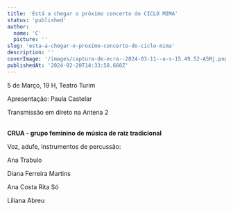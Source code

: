 ```yaml
---
title: 'Está a chegar o próximo concerto do CICLO MIMA'
status: 'published'
author:
  name: 'C'
  picture: ''
slug: 'esta-a-chegar-o-proximo-concerto-do-ciclo-mima'
description: ''
coverImage: '/images/captura-de-ecra--2024-03-11--a-s-15.49.52-A5Mj.png'
publishedAt: '2024-02-20T14:33:58.660Z'
---
```


5 de Março, 19 H, Teatro Turim

Apresentação: Paula Castelar

Transmissão em direto na Antena 2

\
**CRUA - grupo feminino de música de raiz tradicional**

Voz, adufe, instrumentos de percussão:

Ana Trabulo

Diana Ferreira Martins

Ana Costa Rita Só

Liliana Abreu